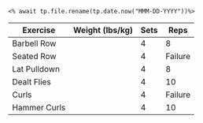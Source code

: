 `<% await tp.file.rename(tp.date.now("MMM-DD-YYYY"))%>`

| Exercise     | Weight (lbs/kg) | Sets | Reps    |
| ------------ | --------------- | ---- | ------- |
| Barbell Row  |                 | 4    | 8       |
| Seated Row   |                 | 4    | Failure |
| Lat Pulldown |                 | 4    | 8       |
| Dealt Flies  |                 | 4    | 10      |
| Curls        |                 | 4    | Failure |
| Hammer Curls |                 | 4    | 10      |
